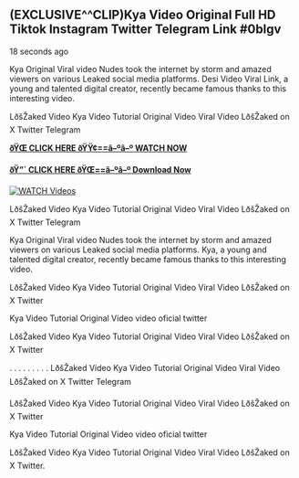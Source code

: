 ## (EXCLUSIVE^^CLIP)Kya Video Original Full HD Tiktok Instagram Twitter Telegram Link #0blgv

18 seconds ago

Kya Original Viral video Nudes took the internet by storm and amazed viewers on various Leaked social media platforms. Desi Video Viral Link, a young and talented digital creator, recently became famous thanks to this interesting video.

LðšŽaked Video Kya Video Tutorial Original Video Viral Video LðšŽaked on X Twitter Telegram

**[ðŸŒ CLICK HERE ðŸŸ¢==â–ºâ–º WATCH NOW](https://clips-mediaa.blogspot.com/2025/02/video-viral-download.html)**

**[ðŸ”´ CLICK HERE ðŸŒ==â–ºâ–º Download Now](https://clips-mediaa.blogspot.com/2025/02/video-viral-download.html)**

[![WATCH Videos](https://i.imgur.com/dJHk4Zq.gif)](https://clips-mediaa.blogspot.com/2025/02/video-viral-download.html)

LðšŽaked Video Kya Video Tutorial Original Video Viral Video LðšŽaked on X Twitter Telegram

Kya Original Viral video Nudes took the internet by storm and amazed viewers on various Leaked social media platforms. Kya, a young and talented digital creator, recently became famous thanks to this interesting video.

LðšŽaked Video Kya Video Tutorial Original Video Viral Video LðšŽaked on X Twitter

Kya Video Tutorial Original Video video oficial twitter

LðšŽaked Video Kya Video Tutorial Original Video Viral Video LðšŽaked on X Twitter

. . . . . . . . . LðšŽaked Video Kya Video Tutorial Original Video Viral Video LðšŽaked on X Twitter Telegram

LðšŽaked Video Kya Video Tutorial Original Video Viral Video LðšŽaked on X Twitter

Kya Video Tutorial Original Video video oficial twitter

LðšŽaked Video Kya Video Tutorial Original Video Viral Video LðšŽaked on X Twitter.